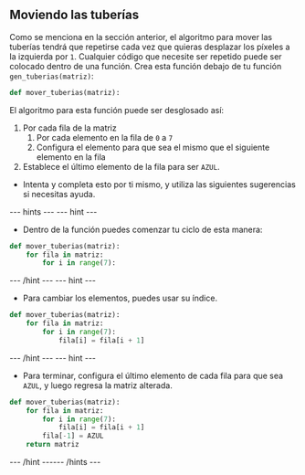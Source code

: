 ## Moviendo las tuberías

Como se menciona en la sección anterior, el algoritmo para mover las tuberías tendrá que repetirse cada vez que quieras desplazar los píxeles a la izquierda por `1`. Cualquier código que necesite ser repetido puede ser colocado dentro de una función. Crea esta función debajo de tu función `gen_tuberias(matriz)`:

```python
def mover_tuberias(matriz):
```
El algoritmo para esta función puede ser desglosado así:
  1. Por cada fila de la matriz
     1. Por cada elemento en la fila de `0` a `7`
     1. Configura el elemento para que sea el mismo que el siguiente elemento en la fila
  1. Establece el último elemento de la fila para ser `AZUL`.

- Intenta y completa esto por ti mismo, y utiliza las siguientes sugerencias si necesitas ayuda.

--- hints ---
 --- hint ---
- Dentro de la función puedes comenzar tu ciclo de esta manera:
```python
def mover_tuberias(matriz):
    for fila in matriz:
        for i in range(7):
```
--- /hint --- --- hint ---
- Para cambiar los elementos, puedes usar su índice.
```python
def mover_tuberias(matriz):
    for fila in matriz:
        for i in range(7):
            fila[i] = fila[i + 1]
```
--- /hint --- --- hint ---
- Para terminar, configura el último elemento de cada fila para que sea `AZUL`, y luego regresa la matriz alterada.
```python
def mover_tuberias(matriz):
    for fila in matriz:
        for i in range(7):
            fila[i] = fila[i + 1]
        fila[-1] = AZUL
    return matriz
```
--- /hint ------ /hints ---
